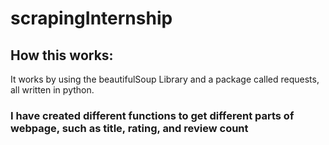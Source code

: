 # scrapingInternship
## How this works:

It works by using the beautifulSoup Library and a package called requests, all written in python.

### I have created different functions to get different parts of webpage, such as title, rating, and review count

